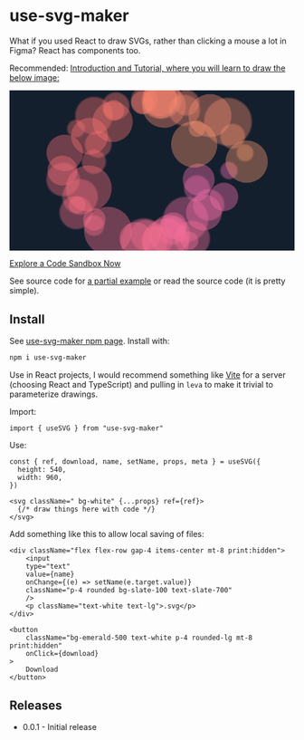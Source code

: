 # use-svg-maker

What if you used React to draw SVGs, rather than clicking a mouse a lot in Figma? React has components too.

Recommended: [Introduction and Tutorial, where you will learn to draw the below image:](https://www.amimetic.co.uk/blog/use-svg-maker-or-creating-svgs-with-react/)

<svg class=" bg-white" width="960" height="540" viewBox="0 0 960 540" xmlns="http://www.w3.org/2000/svg"><filter id="blur"><feGaussianBlur stdDeviation="2"></feGaussianBlur></filter><rect x="0" y="0" width="960" height="540" fill="#141f2e"></rect><circle r="28.879137111354787" cx="739.3184861636516" cy="270" fill="hsla(330, 90%, 70%, 0.4)" filter="url(#blur)"></circle><circle r="53.864049660380246" cx="637.2372961057691" cy="300.079976055433" fill="hsla(331, 90%, 70%, 0.4)"></circle><circle r="43.71541064417222" cx="631.5897264611658" cy="329.6855729195652" fill="hsla(332, 90%, 70%, 0.4)" filter="url(#blur)"></circle><circle r="47.91031687584858" cx="722.464842776832" cy="358.3498926443227" fill="hsla(333, 90%, 70%, 0.4)"></circle><circle r="52.7956537038355" cx="670.9951170468756" cy="385.62088178441167" fill="hsla(334, 90%, 70%, 0.4)" filter="url(#blur)"></circle><circle r="60.220477145824454" cx="654.8455924863358" cy="411.06846055019355" fill="hsla(335, 90%, 70%, 0.4)"></circle><circle r="76.16677384254295" cx="593.4007245350849" cy="434.2913054228853" fill="hsla(336, 90%, 70%, 0.4)" filter="url(#blur)"></circle><circle r="44.63291275586269" cx="552.1115253299799" cy="454.92317826618944" fill="hsla(337, 90%, 70%, 0.4)"></circle><circle r="47.38542063452069" cx="547.0466847489054" cy="472.63870212048363" fill="hsla(338, 90%, 70%, 0.4)" filter="url(#blur)"></circle><circle r="68.82220303652164" cx="539.9537700932152" cy="487.1584925918447" fill="hsla(339, 90%, 70%, 0.4)"></circle><circle r="59.42421350995015" cx="615.7158246960412" cy="498.2535639108369" fill="hsla(340, 90%, 70%, 0.4)" filter="url(#blur)"></circle><circle r="30.180418050958234" cx="605.8417477102795" cy="505.74894017488526" fill="hsla(341, 90%, 70%, 0.4)"></circle><circle r="78.36406068322042" cx="452.83646480463307" cy="509.52641482278517" fill="hsla(342, 90%, 70%, 0.4)" filter="url(#blur)"></circle><circle r="78.43073401883245" cx="526.4820213590187" cy="509.52641482278517" fill="hsla(343, 90%, 70%, 0.4)"></circle><circle r="52.40648643127033" cx="496.58023054548" cy="505.7489401748853" fill="hsla(344, 90%, 70%, 0.4)" filter="url(#blur)"></circle><circle r="55.014426155098235" cx="425.1544075136644" cy="498.2535639108369" fill="hsla(345, 90%, 70%, 0.4)"></circle><circle r="51.55953922633363" cx="458.6832022340881" cy="487.15849259184466" fill="hsla(346, 90%, 70%, 0.4)" filter="url(#blur)"></circle><circle r="80.86332543787672" cx="332.08308304138905" cy="472.6387021204836" fill="hsla(347, 90%, 70%, 0.4)"></circle><circle r="34.57925830570859" cx="284.7849825779123" cy="454.92317826618944" fill="hsla(348, 90%, 70%, 0.4)" filter="url(#blur)"></circle><circle r="37.866097196290454" cx="285.72904325520955" cy="434.29130542288533" fill="hsla(349, 90%, 70%, 0.4)"></circle><circle r="55.84878204559972" cx="224.28417530395876" cy="411.06846055019355" fill="hsla(350, 90%, 70%, 0.4)" filter="url(#blur)"></circle><circle r="27.98614597110218" cx="227.45313690707053" cy="385.62088178441167" fill="hsla(351, 90%, 70%, 0.4)"></circle><circle r="59.974839964145986" cx="237.53515722316797" cy="358.3498926443227" fill="hsla(352, 90%, 70%, 0.4)" filter="url(#blur)"></circle><circle r="77.41246459351952" cx="266.85852749278024" cy="329.6855729195653" fill="hsla(353, 90%, 70%, 0.4)"></circle><circle r="56.26638571676134" cx="180.34072563847144" cy="300.07997605543306" fill="hsla(354, 90%, 70%, 0.4)" filter="url(#blur)"></circle><circle r="50.71162598049664" cx="178.4482539539461" cy="270.00000000000006" fill="hsla(355, 90%, 70%, 0.4)"></circle><circle r="40.841395637890045" cx="284.12573156692747" cy="239.92002394456696" fill="hsla(356, 90%, 70%, 0.4)" filter="url(#blur)"></circle><circle r="61.39067538093941" cx="185.98829528307462" cy="210.3144270804349" fill="hsla(357, 90%, 70%, 0.4)"></circle><circle r="44.912445900533484" cx="299.0869032692218" cy="181.6501073556773" fill="hsla(358, 90%, 70%, 0.4)" filter="url(#blur)"></circle><circle r="62.15888431457709" cx="269.6863967894727" cy="154.3791182155883" fill="hsla(359, 90%, 70%, 0.4)"></circle><circle r="29.80106587677999" cx="224.28417530395865" cy="128.93153944980656" fill="hsla(360, 90%, 70%, 0.4)" filter="url(#blur)"></circle><circle r="67.92716314564164" cx="347.2807893012634" cy="105.70869457711478" fill="hsla(361, 90%, 70%, 0.4)"></circle><circle r="63.34642299469078" cx="284.78498257791233" cy="85.07682173381056" fill="hsla(362, 90%, 70%, 0.4)" filter="url(#blur)"></circle><circle r="34.860713251013394" cx="351.4015692050409" cy="67.36129787951631" fill="hsla(363, 90%, 70%, 0.4)"></circle><circle r="45.95688092202109" cx="358.494483860731" cy="52.84150740815525" fill="hsla(364, 90%, 70%, 0.4)" filter="url(#blur)"></circle><circle r="38.615764654015116" cx="448.0691812324148" cy="41.746436089163154" fill="hsla(365, 90%, 70%, 0.4)"></circle><circle r="45.46061742558793" cx="454.3469706630778" cy="34.25105982511471" fill="hsla(366, 90%, 70%, 0.4)" filter="url(#blur)"></circle><circle r="56.98465317021989" cx="507.16353519536705" cy="30.47358517721483" fill="hsla(367, 90%, 70%, 0.4)"></circle><circle r="64.6601314822333" cx="514.3882108506867" cy="30.47358517721483" fill="hsla(368, 90%, 70%, 0.4)" filter="url(#blur)"></circle><circle r="61.309738798098465" cx="505.6530293369221" cy="34.25105982511471" fill="hsla(369, 90%, 70%, 0.4)"></circle><circle r="43.16117796500659" cx="596.3973385323895" cy="41.746436089163126" fill="hsla(370, 90%, 70%, 0.4)" filter="url(#blur)"></circle><circle r="73.36179202191752" cx="520.6352839295632" cy="52.84150740815522" fill="hsla(371, 90%, 70%, 0.4)"></circle><circle r="52.52265346997147" cx="589.2799446313076" cy="67.3612978795164" fill="hsla(372, 90%, 70%, 0.4)" filter="url(#blur)"></circle><circle r="72.5001452753876" cx="675.2150174220876" cy="85.0768217338105" fill="hsla(373, 90%, 70%, 0.4)"></circle><circle r="80.54758033686538" cx="735.8227027908442" cy="105.70869457711464" fill="hsla(374, 90%, 70%, 0.4)" filter="url(#blur)"></circle><circle r="27.908302272720316" cx="631.9308187675852" cy="128.9315394498064" fill="hsla(375, 90%, 70%, 0.4)"></circle><circle r="41.9733949612398" cx="751.8653492565811" cy="154.37911821558814" fill="hsla(376, 90%, 70%, 0.4)" filter="url(#blur)"></circle><circle r="77.92889568836952" cx="622.2761244034748" cy="181.6501073556773" fill="hsla(377, 90%, 70%, 0.4)"></circle><circle r="28.212880547354512" cx="793.330190880577" cy="210.3144270804347" fill="hsla(378, 90%, 70%, 0.4)" filter="url(#blur)"></circle><circle r="71.1717353037017" cx="798.9777605251802" cy="239.92002394456688" fill="hsla(379, 90%, 70%, 0.4)"></circle></svg>

[Explore a Code Sandbox Now](https://codesandbox.io/s/use-svg-maker-demo-0-0-1-gfjf93?file=/src/App.tsx)

See source code for [a partial example](src/App.tsx) or read the source code (it is pretty simple).

## Install

See [use-svg-maker npm page](https://www.npmjs.com/package/use-svg-maker). Install with:

```bash
npm i use-svg-maker
```

Use in React projects, I would recommend something like [Vite](https://vitejs.dev/) for a server (choosing React and TypeScript) and pulling in `leva` to make it trivial to parameterize drawings.

Import:

```tsx
import { useSVG } from "use-svg-maker"
```

Use:

```tsx
const { ref, download, name, setName, props, meta } = useSVG({
  height: 540,
  width: 960,
})
```

```tsx
<svg className=" bg-white" {...props} ref={ref}>
  {/* draw things here with code */}
</svg>
```

Add something like this to allow local saving of files:

```tsx
<div className="flex flex-row gap-4 items-center mt-8 print:hidden">
    <input
    type="text"
    value={name}
    onChange={(e) => setName(e.target.value)}
    className="p-4 rounded bg-slate-100 text-slate-700"
    />
    <p className="text-white text-lg">.svg</p>
</div>

<button
    className="bg-emerald-500 text-white p-4 rounded-lg mt-8 print:hidden"
    onClick={download}
>
    Download
</button>
```

## Releases

- 0.0.1 - Initial release
